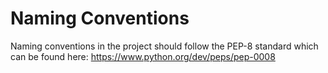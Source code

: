 # Naming Conventions
Naming conventions in the project should follow the PEP-8 standard
which can be found here:
https://www.python.org/dev/peps/pep-0008
